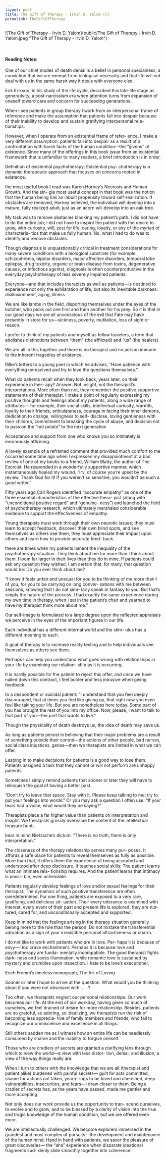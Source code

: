 ```yaml
---
layout: post
title: The Gift of Therapy - Irvin D. Yalom (📱)
permalink: TheGiftOfTherapy
---
```


![The Gift of Therapy - Irvin D. Yalom](public/The Gift of Therapy - Irvin D. Yalom.jpeg "The Gift of Therapy - Irvin D. Yalom")

<br>

#### Reading Notes:

One of our chief modes of death denial is a belief in personal specialness, a conviction that we are exempt from biological necessity and that life will not deal with us in the same harsh way it deals with everyone else.

Erik Erikson, in his study of
the life cycle, described this late-life stage as generativity, a
post-narcissism era when attention turns from expansion of
oneself toward care and concern for succeeding generations.

When I see patients in group therapy
I work from an interpersonal frame of reference and make the
assumption that patients fall into despair because of their
inability to develop and sustain gratifying interpersonal rela-
tionships.

However, when I operate from an existential frame of refer-
ence, I make a very different assumption: patients fall into
despair as a result of a confrontation with harsh facts of the
human condition—the “givens” of existence. Since many of the
offerings in this book issue from an existential framework that
is unfamiliar to many readers, a brief introduction is in order.

Definition of existential psychotherapy: Existential psy-
chotherapy is a dynamic therapeutic approach that focuses on
concerns rooted in existence.

the most useful book I read was Karen
Horney’s Neurosis and Human Growth. And the sin-
gle most useful concept in that book was the notion that the
human being has an inbuilt propensity toward self-realization.
If obstacles are removed, Horney believed, the individual will
develop into a mature, fully realized adult, just as an acorn will
develop into an oak tree.

My task was to remove obstacles blocking my patient’s
path. I did not have to do the entire job; I did not have to
inspirit the patient with the desire to grow, with curiosity, will,
zest for life, caring, loyalty, or any of the myriad of characteris-
tics that make us fully human. No, what I had to do was to
identify and remove obstacles.

Though diagnosis is unquestionably critical in treatment
considerations for many severe conditions with a biological
substrate (for example, schizophrenia, bipolar disorders, major
affective disorders, temporal lobe epilepsy, drug toxicity, organic
or brain disease from toxins, degenerative causes, or infectious
agents), diagnosis is often counterproductive in the everyday
psychotherapy of less severely impaired patients.

Everyone—and that includes therapists as well as
patients—is destined to experience not only the exhilaration
of life, but also its inevitable darkness: disillusionment, aging,
illness

We are like lambs in the field, disporting themselves
under the eyes of the butcher, who picks out one first and
then another for his prey. So it is that in our good days we
are all unconscious of the evil that Fate may have
presently in store for us—sickness, poverty, mutilation,
loss of sight or reason.

I prefer to think of my patients and myself
as fellow travelers, a term that abolishes distinctions between
“them” (the afflicted) and “us” (the healers).

We are all in this together and there is no therapist
and no person immune to the inherent tragedies of existence.

Rilke’s letters to a young poet in which he
advises, “Have patience with everything unresolved and try to
love the questions themselves.”

What do patients recall
when they look back, years later, on their experience in ther-
apy? Answer: Not insight, not the therapist’s interpretations.
More often than not, they remember the positive supportive
statements of their therapist.
I make a point of regularly expressing my positive thoughts
and feelings about my patients, along a wide range of attributes—
for example, their social skills, intellectual curiosity, warmth,
loyalty to their friends, articulateness, courage in facing their
inner demons, dedication to change, willingness to self-
disclose, loving gentleness with their children, commitment to
breaking the cycle of abuse, and decision not to pass on the
“hot potato” to the next generation

Acceptance and support from one who knows you so intimately
is enormously affirming.

A lovely example of a reframed comment that provided
much comfort to me occurred some time ago when I expressed
my disappointment at a bad review of one of my books to a
friend, William Blatty, the author of The Exorcist. He responded
in a wonderfully supportive manner, which instantaneously
healed my wound. “Irv, of course you’re upset by the review.
Thank God for it! If you weren’t so sensitive, you wouldn’t be
such a good writer.”

Fifty years ago Carl Rogers identified “accurate empathy” as
one of the three essential characteristics of the effective thera-
pist (along with “unconditional positive regard” and “genuine-
ness”) and launched the field of psychotherapy research, which
ultimately marshaled considerable evidence to support the
effectiveness of empathy.

Young therapists must work through their own neurotic issues; they must learn
to accept feedback, discover their own blind spots, and see
themselves as others see them; they must appreciate their
impact upon others and learn how to provide accurate feed-
back.

there are times when my patients lament the inequality
of the psychotherapy situation. They think about me far
more than I think about them. I loom far larger in their
lives than they do in mine. If patients could ask any question
they wished, I am certain that, for many, that question would
be: Do you ever think about me?

“I know it feels unfair and unequal for you to be thinking
of me more than I of you, for you to be carrying on long conver-
sations with me between sessions, knowing that I do not simi-
larly speak in fantasy to you. But that’s simply the nature of the
process. I had exactly the same experience during my own time
in therapy, when I sat in the patient’s chair and yearned to have
my therapist think more about me.”

Our self-image is formulated to a large
degree upon the reflected appraisals we perceive in the eyes of
the important figures in our life.

Each individual has a different internal world and the stim-
ulus has a different meaning to each.

A goal of therapy is to
increase reality testing and to help individuals see themselves
as others see them.

Perhaps I can help you understand what goes wrong
with relationships in your life by examining our relation-
ship as it is occurring.

It is hardly possible for the patient to reject this offer, and
once we have nailed down this contract, I feel bolder and less
intrusive when giving feedback.

to a despondent or suicidal patient: “I understand that
you feel deeply discouraged, that at times you feel like giving
up, that right now you even feel like taking your life. But you
are nonetheless here today. Some part of you has brought the
rest of you into my office. Now, please, I want to talk to that
part of you—the part that wants to live.”

Though the physicality of death destroys us, the idea of
death may save us.

As long as patients persist in believing that their major
problems are a result of something outside their
control—the actions of other people, bad nerves, social
class injustices, genes—then we therapists are limited in what
we can offer.

Leaping in to make decisions for patients is a good way to
lose them. Patients assigned a task that they cannot or
will not perform are unhappy patients.

Sometimes I simply remind
patients that sooner or later they will have to relinquish the
goal of having a better past.

“Don’t try to leave that
space. Stay with it. Please keep talking to me; try to put your
feelings into words.” Or you may ask a question I often use: “If
your tears had a voice, what would they be saying?”

Therapists place a far higher value than
patients on interpretation and insight. We therapists grossly
overvalue the content of the intellectual treasure hunt;

bear in mind Nietzsche’s dictum: “There is no
truth, there is only interpretation.”

The closeness of the therapy relationship serves many pur-
poses. It affords a safe place for patients to reveal themselves as
fully as possible. More than that, it offers them the experience
of being accepted and understood after deep disclosure. It
teaches social skills: The patient learns what an intimate rela-
tionship requires. And the patient learns that intimacy is possi-
ble, even achievable.

Patients regularly develop feelings of love
and/or sexual feelings for their therapist. The dynamics of such
positive transference are often overdetermined. For one thing,
patients are exposed to a very rare, gratifying, and delicious sit-
uation. Their every utterance is examined with interest, every
event of their past and present life is explored, they are nur-
tured, cared for, and unconditionally accepted and supported.

Keep in mind that the feelings arising
in the therapy situation generally belong more to the role than
the person: Do not mistake the transferential adoration as a
sign of your irresistible personal attractiveness or charm.

I do not like to work with patients who are in love. Per-
haps it is because of envy—I too crave enchantment.
Perhaps it is because love and psychotherapy are funda-
mentally incompatible. The good therapist fights dark-
ness and seeks illumination, while romantic love is
sustained by mystery and crumbles upon inspection. I
hate to be love’s executioner.

Erich Fromm’s
timeless monograph, The Art of Loving

Sooner or later I hope to
arrive at the question: What would you be thinking about if you
were not obsessed with . . . ?

Too often, we therapists neglect our personal relationships.
Our work becomes our life. At the end of our workday, having
given so much of ourselves, we feel drained of desire for more
relationship. Besides, patients are so grateful, so adoring, so
idealizing, we therapists run the risk of becoming less apprecia-
tive of family members and friends, who fail to recognize our
omniscience and excellence in all things.

Still others sadden me as I
witness how an entire life can be needlessly consumed by
shame and the inability to forgive oneself.

Those who are cradlers of secrets are granted a clarifying
lens through which to view the world—a view with less distor-
tion, denial, and illusion, a view of the way things really are.

When I turn to others with the knowledge that we are all
(therapist and patient alike) burdened with painful secrets—
guilt for acts committed, shame for actions not taken, yearn-
ings to be loved and cherished, deep vulnerabilities,
insecurities, and fears—I draw closer to them. Being a cradler
of secrets has, as the years have passed, made me gentler and
more accepting.

Not only does our work provide us the opportunity to tran-
scend ourselves, to evolve and to grow, and to be blessed by a
clarity of vision into the true and tragic knowledge of the
human condition, but we are offered even more.

We are intellectually challenged. We become explorers
immersed in the grandest and most complex of pursuits—the
development and maintenance of the human mind. Hand in
hand with patients, we savor the pleasure of great discoveries—
the “aha” experience when disparate ideational fragments sud-
denly slide smoothly together into coherence.
